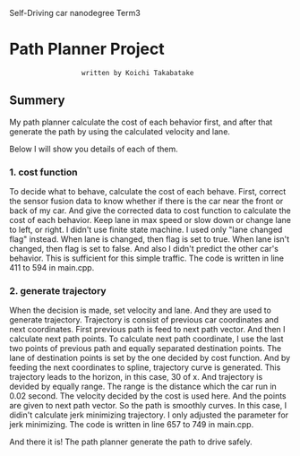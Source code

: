 Self-Driving car nanodegree Term3
# Path Planner Project
                      written by Koichi Takabatake

## Summery
My path planner calculate the cost of each behavior first, and after that generate the path by using the calculated velocity and lane.

Below I will show you details of each of them.

### 1. cost function
To decide what to behave, calculate the cost of each behave.
First, correct the sensor fusion data to know whether if there is the car near the front or back of my car.
And give the corrected data to cost function to calculate the cost of each behavior.
Keep lane in max speed or slow down or change lane to left, or right.
I didn't use finite state machine. I used only "lane changed flag" instead.
When lane is changed, then flag is set to true.
When lane isn't changed, then flag is set to false.
And also I didn't predict the other car's behavior.
This is sufficient for this simple traffic.
The code is written in line 411 to 594 in main.cpp.

### 2. generate trajectory
When the decision is made, set velocity and lane.
And they are used to generate trajectory.
Trajectory is consist of previous car coordinates and next coordinates.
First previous path is feed to next path vector.
And then I calculate next path points.
To calculate next path coordinate, I use the last two points of previous path and equally separated destination points. The lane of destination points is set by the one decided by cost function.
And by feeding the next coordinates to spline, trajectory curve is generated.
This trajectory leads to the horizon, in this case, 30 of x.
And trajectory is devided by equally range. The range is the distance which the car run in 0.02 second. The velocity decided by the cost is used here.
And the points are given to next path vector.
So the path is smoothly curves.
In this case, I didin't calculate jerk minimizing trajectory. I only adjusted the parameter for jerk minimizing.
The code is written in line 657 to 749 in main.cpp.

And there it is! The path planner generate the path to drive safely.
